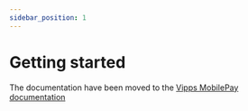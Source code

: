 ```yaml
---
sidebar_position: 1
---
```


# Getting started

The documentation have been moved to the [Vipps MobilePay documentation](https://developer.vippsmobilepay.com/docs/APIs/psp-mp-api/mp-psp-api-getting-started/)
